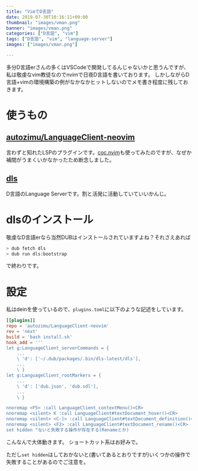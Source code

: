 ```yaml
---
title: "VimでD言語"
date: 2019-07-30T10:16:11+09:00
thumbnail: "images/vman.png"
banner: "images/vman.png"
categories: ["D言語", "vim"]
tags: ["D言語", "vim", "language-server"]
images: ["images/vman.png"]

---
```


多分D言語erさんの多くはVSCodeで開発してるんじゃないかと思うんですが、私は敬虔なvim教徒なのでnvimで日夜D言語を書いております。
しかしながらD言語+vimの環境構築の例がなかなかヒットしないのでメモ書き程度に残しておきます。

# 使うもの
## [autozimu/LanguageClient-neovim](https://github.com/autozimu/LanguageClient-neovim)
言わずと知れたLSPのプラグインです。[coc.nvim](https://github.com/neoclide/coc.nvim)も使ってみたのですが、なぜか補間がうまくいかなかったため断念しました。

## [dls](https://github.com/d-language-server/dls)
D言語のLanguage Serverです。割と活発に活動していていいかんじ。

# dlsのインストール
敬虔なD言語erなら当然DUBはインストールされていますよね？それさえあれば
```bash
> dub fetch dls
> dub run dls:bootstrap
```
で終わりです。

# 設定
私はdeinを使っているので、`plugins.toml`に以下のような記述をしています。
```toml
[[plugins]]
repo = 'autozimu/LanguageClient-neovim'
rev = 'next'
build = 'bash install.sh'
hook_add = '''
let g:LanguageClient_serverCommands = {
    ...
    \ 'd': ['~/.dub/packages/.bin/dls-latest/dls'],
    ...
    \ }
let g:LanguageClient_rootMarkers = {
    ...
    \ 'd': ['dub.json', 'dub.sdl'],
    ...
    \ }

nnoremap <F5> :call LanguageClient_contextMenu()<CR>
nnoremap <silent> K :call LanguageClient#textDocument_hover()<CR>
nnoremap <silent> <C-]> :call LanguageClient#textDocument_definition()<CR>
nnoremap <silent> <F2> :call LanguageClient#textDocument_rename()<CR>
set hidden "ないと失敗する操作が存在する(Renameとか)
```

こんなんで大体動きます。
ショートカット系はお好みで。

ただし`set hidden`はしておかないと(書いてあるとおりですが)いくつかの操作で失敗することがあるのでご注意を。
